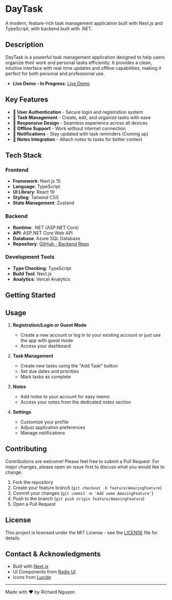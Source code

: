 # DayTask

A modern, feature-rich task management application built with Next.js and TypeScript, with backend built with .NET.

## Description

DayTask is a powerful task management application designed to help users organize their work and personal tasks efficiently. It provides a clean, intuitive interface with real-time updates and offline capabilities, making it perfect for both personal and professional use.
- **Live Demo - In Progress**: [Live Demo](https://daytask.vercel.app/)

## Key Features

- 🔐 **User Authentication** - Secure login and registration system
- 📝 **Task Management** - Create, edit, and organize tasks with ease
- 📱 **Responsive Design** - Seamless experience across all devices
- 💾 **Offline Support** - Work without internet connection
- 🔔 **Notifications** - Stay updated with task reminders (Coming up)
- 📝 **Notes Integration** - Attach notes to tasks for better context

## Tech Stack

### Frontend
- **Framework**: Next.js 15
- **Language**: TypeScript
- **UI Library**: React 19
- **Styling**: Tailwind CSS
- **State Management**: Zustand

### Backend
- **Runtime**: .NET (ASP.NET Core)
- **API**: ASP.NET Core Web API
- **Database**: Azure SQL Database
- **Repository**: [GitHub - Backend Repo](https://github.com/taynguyen3110/daytaskAPI)

### Development Tools
- **Type Checking**: TypeScript
- **Build Tool**: Next.js
- **Analytics**: Vercel Analytics

## Getting Started

## Usage

1. **Registration/Login or Guest Mode**
   - Create a new account or log in to your existing account or just use the app with guest mode
   - Access your dashboard

2. **Task Management**
   - Create new tasks using the "Add Task" button
   - Set due dates and priorities
   - Mark tasks as complete

3. **Notes**
   - Add notes to your account for easy memo
   - Access your notes from the dedicated notes section

4. **Settings**
   - Customize your profile
   - Adjust application preferences
   - Manage notifications

## Contributing

Contributions are welcome! Please feel free to submit a Pull Request. For major changes, please open an issue first to discuss what you would like to change.

1. Fork the repository
2. Create your feature branch (`git checkout -b feature/AmazingFeature`)
3. Commit your changes (`git commit -m 'Add some AmazingFeature'`)
4. Push to the branch (`git push origin feature/AmazingFeature`)
5. Open a Pull Request

## License

This project is licensed under the MIT License - see the [LICENSE](LICENSE) file for details.

## Contact & Acknowledgments

- Built with [Next.js](https://nextjs.org/)
- UI Components from [Radix UI](https://www.radix-ui.com/)
- Icons from [Lucide](https://lucide.dev/)

---

Made with ❤️ by Richard Nguyen 
